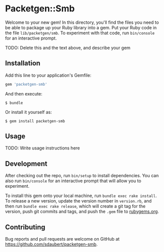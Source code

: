 # Packetgen::Smb

Welcome to your new gem! In this directory, you'll find the files you need to be able to package up your Ruby library into a gem. Put your Ruby code in the file `lib/packetgen/smb`. To experiment with that code, run `bin/console` for an interactive prompt.

TODO: Delete this and the text above, and describe your gem

## Installation

Add this line to your application's Gemfile:

```ruby
gem 'packetgen-smb'
```

And then execute:

    $ bundle

Or install it yourself as:

    $ gem install packetgen-smb

## Usage

TODO: Write usage instructions here

## Development

After checking out the repo, run `bin/setup` to install dependencies. You can also run `bin/console` for an interactive prompt that will allow you to experiment.

To install this gem onto your local machine, run `bundle exec rake install`. To release a new version, update the version number in `version.rb`, and then run `bundle exec rake release`, which will create a git tag for the version, push git commits and tags, and push the `.gem` file to [rubygems.org](https://rubygems.org).

## Contributing

Bug reports and pull requests are welcome on GitHub at https://github.com/sdaubert/packetgen-smb.
